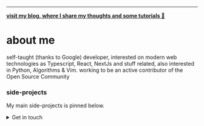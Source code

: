 -------------------------------------------------------------------------------------------------
**<a href='https://joaovitorzv.is-a.dev'>visit my blog, where I share my thoughts and some tutorials 👀</a>**

# about me
  self-taught (thanks to Google) developer, interested on modern web technologies as Typescript, React, NextJs and stuff related, also interested in Python, Algorithms & Vim. working to be an active contributor of the Open Source Community 

### side-projects

My main side-projects is pinned below.

<details>
<summary>Get in touch</summary>
<ul>
<li><a href='mailto:joaovitorzv@outlook.com'>Email</a></li>
<li><a href="https://www.linkedin.com/in/jo%C3%A3o-vitor-veras-165045186/">LinkedIn</a></li>
<li><a href="https://github.com/joaovitorzv/joaovitorzv/blob/master/curriculo-v3.pdf">Resume</a></li>
</ul>
</details>
  
